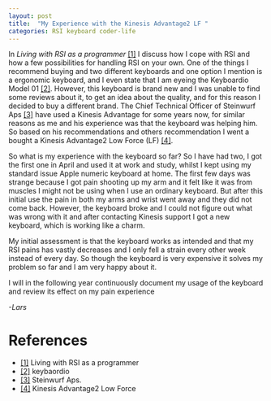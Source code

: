```yaml
---
layout: post
title:  "My Experience with the Kinesis Advantage2 LF "
categories: RSI keyboard coder-life
---
```

In _Living with RSI as a programmer_ [[1]](/programming,/rsi/2016/07/02/living-with-rsi.html)
I discuss how I cope with RSI and how a few possibilities for handling RSI on your own. One of the things
I recommend buying and two different keyboards and one option I mention is a ergonomic keyboard, and I even
state that I am eyeing the Keyboardio Model 01 [[2]](https://shop.keyboard.io). However, this keyboard is
brand new and I was unable to find some reviews about it, to get an idea about the quality, and for this
reason I decided to buy a different brand. The Chief Technical Officer of Steinwurf Aps [[3]](http://steinwurf.com/about.html)
have used a Kinesis Advantage for some years now, for similar reasons as me and his experience was that
the keyboard was helping him. So based on his recommendations and others recommendation I went a bought a Kinesis Advantage2 Low Force (LF) [[4]](https://www.kinesis-ergo.com/shop/advantage2-lf/).

So what is my experience with the keyboard so far? So I have had two, I got the first one in April and used it at work and study, whilst I kept using
my standard issue Apple numeric keyboard at home. The first few days was strange because I got pain shooting up my arm and it felt like it was from muscles
I might not be using when I use an ordinary keyboard. But after this initial use the pain in both my arms and wrist went away and they did not come back.
However, the keyboard broke and I could not figure out what was wrong with it and after contacting Kinesis support I got a new keyboard, which is working like a charm.


My initial assessment is that the keyboard works as intended and that my RSI pains has vastly decreases and I only fell a strain every other week instead of every day.
So though the keyboard is very expensive it solves my problem so far and I am very happy about it.

I will in the following year continuously document my usage of the keyboard and review its effect on my pain experience

_-Lars_



# References

- [[1]](/programming,/rsi/2016/07/02/living-with-rsi.html) Living with RSI as a programmer
- [[2]](https://shop.keyboard.io) keybaordio
- [[3]](http://steinwurf.com/about.html) Steinwurf Aps.
- [[4]](https://www.kinesis-ergo.com/shop/advantage2-lf/) Kinesis Advantage2 Low Force
